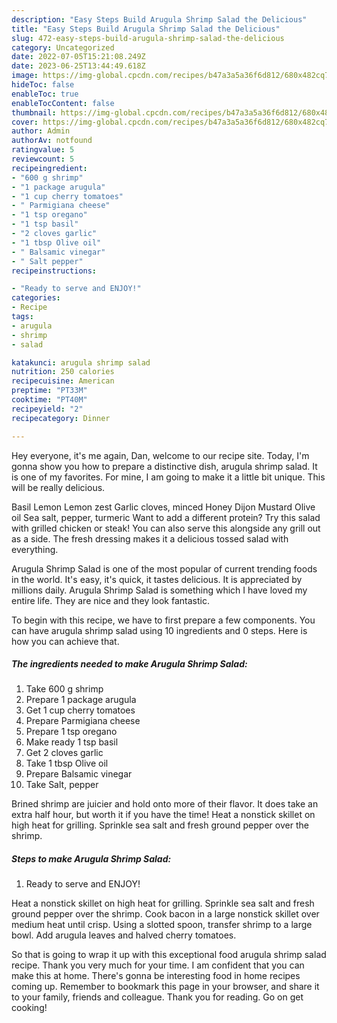 ```yaml
---
description: "Easy Steps Build Arugula Shrimp Salad the Delicious"
title: "Easy Steps Build Arugula Shrimp Salad the Delicious"
slug: 472-easy-steps-build-arugula-shrimp-salad-the-delicious
category: Uncategorized
date: 2022-07-05T15:21:08.249Z
date: 2023-06-25T13:44:49.618Z
image: https://img-global.cpcdn.com/recipes/b47a3a5a36f6d812/680x482cq70/arugula-shrimp-salad-recipe-main-photo.jpg
hideToc: false
enableToc: true
enableTocContent: false
thumbnail: https://img-global.cpcdn.com/recipes/b47a3a5a36f6d812/680x482cq70/arugula-shrimp-salad-recipe-main-photo.jpg
cover: https://img-global.cpcdn.com/recipes/b47a3a5a36f6d812/680x482cq70/arugula-shrimp-salad-recipe-main-photo.jpg
author: Admin
authorAv: notfound
ratingvalue: 5
reviewcount: 5
recipeingredient:
- "600 g shrimp"
- "1 package arugula"
- "1 cup cherry tomatoes"
- " Parmigiana cheese"
- "1 tsp oregano"
- "1 tsp basil"
- "2 cloves garlic"
- "1 tbsp Olive oil"
- " Balsamic vinegar"
- " Salt pepper"
recipeinstructions:

- "Ready to serve and ENJOY!"
categories:
- Recipe
tags:
- arugula
- shrimp
- salad

katakunci: arugula shrimp salad 
nutrition: 250 calories
recipecuisine: American
preptime: "PT33M"
cooktime: "PT40M"
recipeyield: "2"
recipecategory: Dinner

---
```



Hey everyone, it's me again, Dan, welcome to our recipe site. Today, I'm gonna show you how to prepare a distinctive dish, arugula shrimp salad. It is one of my favorites. For mine, I am going to make it a little bit unique. This will be really delicious.

Basil Lemon Lemon zest Garlic cloves, minced Honey Dijon Mustard Olive oil Sea salt, pepper, turmeric Want to add a different protein? Try this salad with grilled chicken or steak! You can also serve this alongside any grill out as a side. The fresh dressing makes it a delicious tossed salad with everything.

Arugula Shrimp Salad is one of the most popular of current trending foods in the world. It's easy, it's quick, it tastes delicious. It is appreciated by millions daily. Arugula Shrimp Salad is something which I have loved my entire life. They are nice and they look fantastic.


To begin with this recipe, we have to first prepare a few components. You can have arugula shrimp salad using 10 ingredients and 0 steps. Here is how you can achieve that.

<!--inarticleads1-->

##### The ingredients needed to make Arugula Shrimp Salad:

1. Take 600 g shrimp
1. Prepare 1 package arugula
1. Get 1 cup cherry tomatoes
1. Prepare  Parmigiana cheese
1. Prepare 1 tsp oregano
1. Make ready 1 tsp basil
1. Get 2 cloves garlic
1. Take 1 tbsp Olive oil
1. Prepare  Balsamic vinegar
1. Take  Salt, pepper


Brined shrimp are juicier and hold onto more of their flavor. It does take an extra half hour, but worth it if you have the time! Heat a nonstick skillet on high heat for grilling. Sprinkle sea salt and fresh ground pepper over the shrimp. 

<!--inarticleads2-->

##### Steps to make Arugula Shrimp Salad:


1. Ready to serve and ENJOY!

Heat a nonstick skillet on high heat for grilling. Sprinkle sea salt and fresh ground pepper over the shrimp. Cook bacon in a large nonstick skillet over medium heat until crisp. Using a slotted spoon, transfer shrimp to a large bowl. Add arugula leaves and halved cherry tomatoes. 

So that is going to wrap it up with this exceptional food arugula shrimp salad recipe. Thank you very much for your time. I am confident that you can make this at home. There's gonna be interesting food in home recipes coming up. Remember to bookmark this page in your browser, and share it to your family, friends and colleague. Thank you for reading. Go on get cooking!
